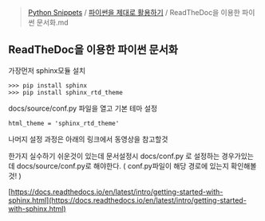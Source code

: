 > [Python Snippets](../README.md) / [파이썬을 제대로 활용하기](README.md) / ReadTheDoc을 이용한 파이썬 문서화.md
## ReadTheDoc을 이용한 파이썬 문서화
가장먼저 sphinx모듈 설치
```
>>> pip install sphinx
>>> pip install sphinx_rtd_theme
```
docs/source/conf.py 파일을 열고 기본 테마 설정
```
html_theme = 'sphinx_rtd_theme'
```

나머지 설정 과정은 아래의 링크에서 동영상을 참고할것

한가지 실수하기 쉬운것이 있는데 문서설정시 docs/conf.py 로 설정하는 경우가있는데 docs/source/conf.py로 해야한다. ( conf.py파일이 해당 경로에 있는지 확인해볼것! )

[https://docs.readthedocs.io/en/latest/intro/getting-started-with-sphinx.html](https://docs.readthedocs.io/en/latest/intro/getting-started-with-sphinx.html)